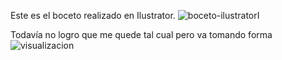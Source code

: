 Este es el boceto realizado en Ilustrator.
![boceto-ilustratorI](https://github.com/user-attachments/assets/f91455f9-c61e-4bf6-97a1-175dc6bb5a62)

Todavía no logro que me quede tal cual pero va tomando forma
![visualizacion](https://github.com/user-attachments/assets/80685b30-07df-4d40-acfc-21e28aa060f4)

